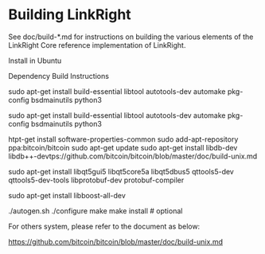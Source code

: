 Building LinkRight
================

See doc/build-*.md for instructions on building the various
elements of the LinkRight Core reference implementation of LinkRight.

Install in Ubuntu 

Dependency Build Instructions

sudo apt-get install build-essential libtool autotools-dev automake pkg-config bsdmainutils python3

sudo apt-get install build-essential libtool autotools-dev automake pkg-config bsdmainutils python3

htpt-get install software-properties-common
sudo add-apt-repository ppa:bitcoin/bitcoin
sudo apt-get update
sudo apt-get install libdb-dev libdb++-devtps://github.com/bitcoin/bitcoin/blob/master/doc/build-unix.md

sudo apt-get install libqt5gui5 libqt5core5a libqt5dbus5 qttools5-dev qttools5-dev-tools libprotobuf-dev protobuf-compiler

sudo apt-get install libboost-all-dev

./autogen.sh
./configure
make
make install # optional


For others system, please refer to the document as below:

https://github.com/bitcoin/bitcoin/blob/master/doc/build-unix.md

